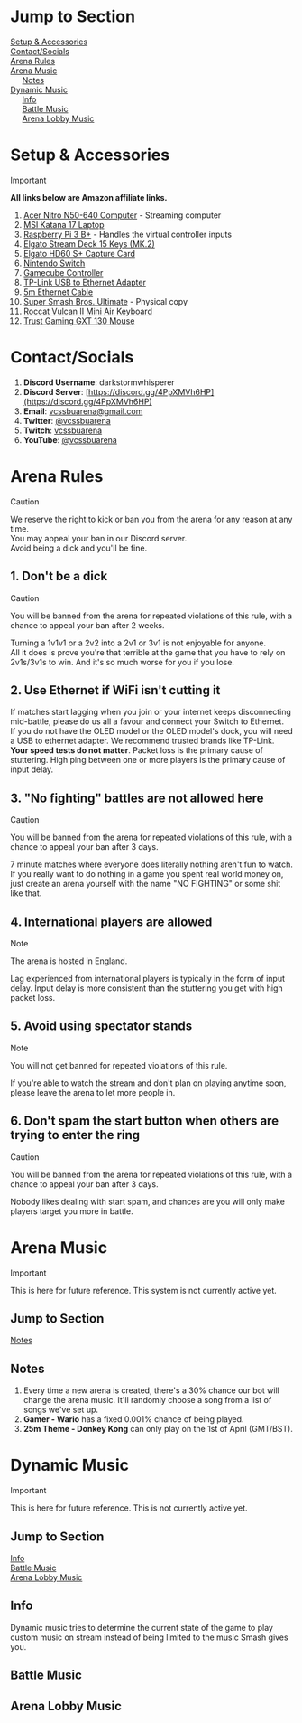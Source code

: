 # Jump to Section
[Setup & Accessories](#setup--accessories)<br>
[Contact/Socials](#contactsocials)<br>
[Arena Rules](#arena-rules)<br>
[Arena Music](#arena-music)<br>
&ensp;&ensp;&ensp;[Notes](#notes)<br>
[Dynamic Music](#dynamic-music)<br>
&ensp;&ensp;&ensp;[Info](#info)<br>
&ensp;&ensp;&ensp;[Battle Music](#battle-music)<br>
&ensp;&ensp;&ensp;[Arena Lobby Music](#arena-lobby-music)

# Setup & Accessories
> [!IMPORTANT]
> **All links below are Amazon affiliate links.**
1. [Acer Nitro N50-640 Computer](https://amzn.to/3QKQG36) - Streaming computer
2. [MSI Katana 17 Laptop](https://amzn.to/44HVQme)
3. [Raspberry Pi 3 B+](https://amzn.to/44La2Lt) - Handles the virtual controller inputs
4. [Elgato Stream Deck 15 Keys (MK.2)](https://amzn.to/3QIM3a4)
5. [Elgato HD60 S+ Capture Card](https://amzn.to/4b0Fyqg)
6. [Nintendo Switch](https://amzn.to/3WIjywH)
7. [Gamecube Controller](https://amzn.to/4enPn4x)
8. [TP-Link USB to Ethernet Adapter](https://amzn.to/3ypjGXT)
9. [5m Ethernet Cable](https://amzn.to/3Ka1Hri)
10. [Super Smash Bros. Ultimate](https://amzn.to/4dBiVeJ) - Physical copy
11. [Roccat Vulcan II Mini Air Keyboard](https://amzn.to/4bI1jvB)
12. [Trust Gaming GXT 130 Mouse](https://amzn.to/4bC1fO4)

# Contact/Socials
1. **Discord Username**: darkstormwhisperer
2. **Discord Server**: [https://discord.gg/4PpXMVh6HP](https://discord.gg/4PpXMVh6HP)
3. **Email**: [vcssbuarena@gmail.com](mailto:vcssbuarena@gmail.com)
4. **Twitter**: [@vcssbuarena](https://x.com/vcssbuarena)
5. **Twitch**: [vcssbuarena](https://www.twitch.tv/vcssbuarena)
6. **YouTube**: [@vcssbuarena](https://www.youtube.com/@vcssbuarena)

# Arena Rules
> [!CAUTION]
> We reserve the right to kick or ban you from the arena for any reason at any time.<br>
> You may appeal your ban in our Discord server.<br>
> Avoid being a dick and you'll be fine.

## 1. Don't be a dick
> [!CAUTION]
> You will be banned from the arena for repeated violations of this rule, with a chance to appeal your ban after 2 weeks.

Turning a 1v1v1 or a 2v2 into a 2v1 or 3v1 is not enjoyable for anyone.<br>
All it does is prove you're that terrible at the game that you have to rely on 2v1s/3v1s to win. And it's so much worse for you if you lose.

## 2. Use Ethernet if WiFi isn't cutting it
If matches start lagging when you join or your internet keeps disconnecting mid-battle, please do us all a favour and connect your Switch to Ethernet.<br>
If you do not have the OLED model or the OLED model's dock, you will need a USB to ethernet adapter. We recommend trusted brands like TP-Link.<br>
**Your speed tests do not matter**. Packet loss is the primary cause of stuttering. High ping between one or more players is the primary cause of input delay.

## 3. "No fighting" battles are not allowed here
> [!CAUTION]
> You will be banned from the arena for repeated violations of this rule, with a chance to appeal your ban after 3 days.

7 minute matches where everyone does literally nothing aren't fun to watch.<br>
If you really want to do nothing in a game you spent real world money on, just create an arena yourself with the name "NO FIGHTING" or some shit like that.

## 4. International players are allowed
> [!NOTE]
> The arena is hosted in England.

Lag experienced from international players is typically in the form of input delay. Input delay is more consistent than the stuttering you get with high packet loss.

## 5. Avoid using spectator stands
> [!NOTE]
> You will not get banned for repeated violations of this rule.

If you're able to watch the stream and don't plan on playing anytime soon, please leave the arena to let more people in.

## 6. Don't spam the start button when others are trying to enter the ring
> [!CAUTION]
> You will be banned from the arena for repeated violations of this rule, with a chance to appeal your ban after 3 days.

Nobody likes dealing with start spam, and chances are you will only make players target you more in battle.

# Arena Music
> [!IMPORTANT]
> This is here for future reference. This system is not currently active yet.

## Jump to Section
[Notes](#notes)

## Notes
1. Every time a new arena is created, there's a 30% chance our bot will change the arena music. It'll randomly choose a song from a list of songs we've set up.
2. **Gamer - Wario** has a fixed 0.001% chance of being played.
3. **25m Theme - Donkey Kong** can only play on the 1st of April (GMT/BST).

# Dynamic Music
> [!IMPORTANT]
> This is here for future reference. This is not currently active yet.

## Jump to Section
[Info](#info)<br>
[Battle Music](#battle-music)<br>
[Arena Lobby Music](#arena-lobby-music)

## Info
Dynamic music tries to determine the current state of the game to play custom music on stream instead of being limited to the music Smash gives you.

## Battle Music

## Arena Lobby Music

